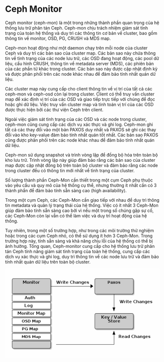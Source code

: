 # Ceph Monitor

Ceph monitor (ceph-mon) là một trong những thành phần quan trọng của hệ thống lưu trữ phân tán Ceph. Ceph-mon chịu trách nhiệm giám sát tình trạng của toàn hệ thống và duy trì các thông tin cơ bản về cluster, bao gồm thông tin về monitor, OSD, PG, CRUSH và MDS map.

Ceph-mon hoạt động như một daemon chạy trên mỗi node của cluster Ceph và duy trì các bản sao của cluster map. Các bản sao này chứa thông tin về tình trạng của các node lưu trữ, các OSD đang hoạt động, các pool dữ liệu, cấu hình CRUSH, thông tin về metadata server (MDS), các phiên bản của các phần tử khác trong cluster. Các bản sao này được cập nhật định kỳ và được phân phối trên các node khác nhau để đảm bảo tính nhất quán dữ liệu.

Các cluster map này cung cấp cho client thông tin về vị trí của tất cả các ceph-mon và ceph-osd còn lại trong cluster. Client có thể truy vấn cluster map để xác định vị trí của các OSD và giao tiếp trực tiếp với chúng để đọc hoặc ghi dữ liệu. Việc truy vấn cluster map và tính toán vị trí của các OSD được thực hiện bởi các thư viện Ceph trên client.

Ngoài việc giám sát tình trạng của các OSD và các node trong cluster, ceph-mon cũng cung cấp các dịch vụ xác thực và ghi log. Ceph-mon ghi tất cả các thay đổi vào một bản PAXOS duy nhất và PAXOS sẽ ghi các thay đổi vào kho key-value đảm bảo tính nhất quán tốt nhất. Các bản sao PAXOS cũng được phân phối trên các node khác nhau để đảm bảo tính nhất quán dữ liệu.

Ceph-mon sử dụng snapshot và trình vòng lặp để đồng bộ hóa trên toàn bộ kho lưu trữ. Trình vòng lặp này giúp đảm bảo rằng các bản sao của cluster map được cập nhật đồng bộ trên toàn bộ cluster và đảm bảo rằng các node trong cluster đều có thông tin mới nhất về tình trạng của cluster.

Số lượng thành phần Ceph-Mon cần thiết trong một cụm Ceph phụ thuộc vào yêu cầu và quy mô của hệ thống cụ thể, nhưng thường ít nhất cần có 3 thành phần để đảm bảo tính sẵn sàng cao (high availability).

Trong một cụm Ceph, các Ceph-Mon cần giao tiếp với nhau để duy trì thông tin metadata và quản lý trạng thái của hệ thống. Việc có ít nhất 3 Ceph-Mon giúp đảm bảo tính sẵn sàng cao bởi vì nếu một trong số chúng gặp sự cố, các Ceph-Mon còn lại vẫn có thể làm việc và duy trì hoạt động của hệ thống.

Tuy nhiên, trong một số trường hợp, như trong các môi trường thử nghiệm hoặc trong các cụm Ceph nhỏ, có thể sử dụng ít hơn 3 Ceph-Mon. Trong trường hợp này, tính sẵn sàng và khả năng chịu lỗi của hệ thống có thể bị ảnh hưởng.
Tổng quan, Ceph-monitor cung cấp cho hệ thống lưu trữ phân tán Ceph tính năng giám sát tình trạng của toàn hệ thống, cung cấp các dịch vụ xác thực và ghi log, duy trì thông tin về các node lưu trữ và đảm bảo tính nhất quán dữ liệu trên toàn bộ cluster.

<p align="center">
<img src="/Picture/Storage/mon1.png">
</p>

